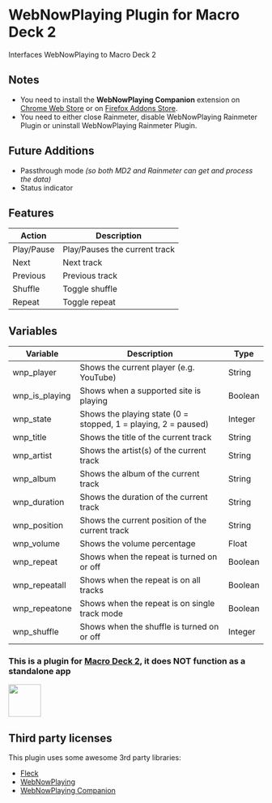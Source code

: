 # WebNowPlaying Plugin for Macro Deck 2
Interfaces WebNowPlaying to Macro Deck 2

## Notes
- You need to install the **WebNowPlaying Companion** extension on [Chrome Web Store](https://chrome.google.com/webstore/detail/webnowplaying-companion/jfakgfcdgpghbbefmdfjkbdlibjgnbli) or on [Firefox Addons Store](https://addons.mozilla.org/en-US/firefox/addon/webnowplaying-companion/).
- You need to either close Rainmeter, disable WebNowPlaying Rainmeter Plugin or uninstall WebNowPlaying Rainmeter Plugin.

## Future Additions
- Passthrough mode *(so both MD2 and Rainmeter can get and process the data)*
- Status indicator

## Features
| Action | Description |
| --- | --- |
| Play/Pause | Play/Pauses the current track |
| Next | Next track |
| Previous | Previous track |
| Shuffle | Toggle shuffle |
| Repeat | Toggle repeat |

## Variables
| Variable | Description | Type |
| --- | --- | --- |
| wnp_player | Shows the current player (e.g. YouTube) | String |
| wnp_is_playing | Shows when a supported site is playing | Boolean |
| wnp_state | Shows the playing state (0 = stopped, 1 = playing, 2 = paused) | Integer |
| wnp_title | Shows the title of the current track | String |
| wnp_artist | Shows the artist(s) of the current track | String |
| wnp_album | Shows the album of the current track | String |
| wnp_duration | Shows the duration of the current track | String |
| wnp_position | Shows the current position of the current track | String |
| wnp_volume | Shows the volume percentage | Float |
| wnp_repeat | Shows when the repeat is turned on or off | Boolean |
| wnp_repeatall | Shows when the repeat is on all tracks | Boolean |
| wnp_repeatone | Shows when the repeat is on single track mode | Boolean |
| wnp_shuffle | Shows when the shuffle is turned on or off | Integer |

### This is a plugin for [Macro Deck 2](https://github.com/SuchByte/Macro-Deck), it does NOT function as a standalone app
<img height="64px" src="https://macrodeck.org/images/macro_deck_2_official_plugin.png" />

## Third party licenses
This plugin uses some awesome 3rd party libraries:
- [Fleck](https://github.com/statianzo/Fleck)
- [WebNowPlaying](https://github.com/tjhrulz/WebNowPlaying)
- [WebNowPlaying Companion](https://github.com/tjhrulz/WebNowPlaying-BrowserExtension)